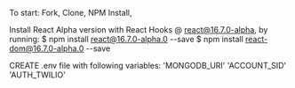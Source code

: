 To start: 
Fork,
Clone, 
NPM Install,

Install React Alpha version with React Hooks @ react@16.7.0-alpha, by running: 
$ npm install react@16.7.0-alpha.0 --save
$ npm install react-dom@16.7.0-alpha.0 --save

CREATE .env file with following variables: 
'MONGODB_URI'
'ACCOUNT_SID'
'AUTH_TWILIO'
